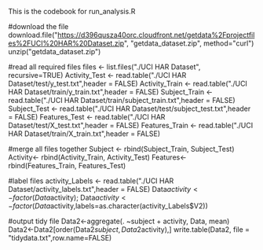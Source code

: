 This is the codebook for run_analysis.R

#download the file
download.file("https://d396qusza40orc.cloudfront.net/getdata%2Fprojectfiles%2FUCI%20HAR%20Dataset.zip", "getdata_dataset.zip", method="curl")
unzip("getdata_dataset.zip") 

#read all required files
files <- list.files("./UCI HAR Dataset", recursive=TRUE)
Activity_Test  <- read.table("./UCI HAR Dataset/test/y_test.txt",header = FALSE)
Activity_Train <- read.table("./UCI HAR Dataset/train/y_train.txt",header = FALSE)
Subject_Train <- read.table("./UCI HAR Dataset/train/subject_train.txt",header = FALSE)
Subject_Test  <- read.table("./UCI HAR Dataset/test/subject_test.txt",header = FALSE)
Features_Test  <- read.table("./UCI HAR Dataset/test/X_test.txt",header = FALSE)
Features_Train <- read.table("./UCI HAR Dataset/train/X_train.txt",header = FALSE)

#merge all files together
Subject <- rbind(Subject_Train, Subject_Test)
Activity<- rbind(Activity_Train, Activity_Test)
Features<- rbind(Features_Train, Features_Test)

#label files
activity_Labels <- read.table("./UCI HAR Dataset/activity_labels.txt",header = FALSE)
Data$activity<-factor(Data$activity);
Data$activity<- factor(Data$activity,labels=as.character(activity_Labels$V2))

#output tidy file
Data2<-aggregate(. ~subject + activity, Data, mean)
Data2<-Data2[order(Data2$subject,Data2$activity),]
write.table(Data2, file = "tidydata.txt",row.name=FALSE)
